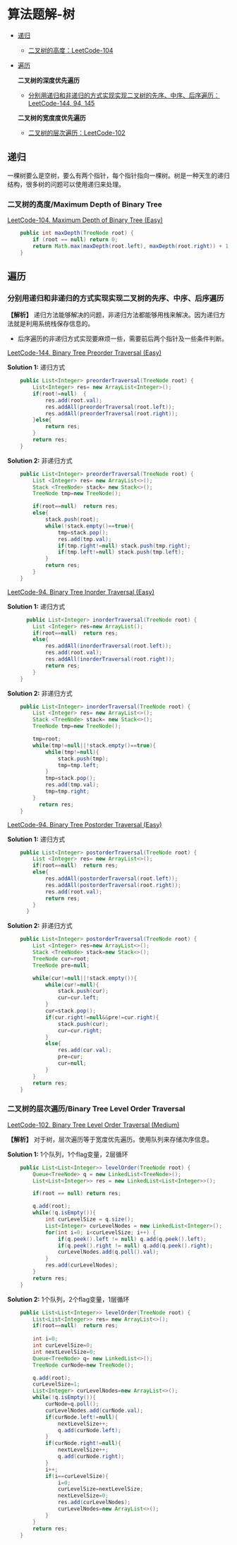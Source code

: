 # 算法题解-树

- [递归](#递归20230909)
  - [二叉树的高度：LeetCode-104](#LeetCode-104)

- [遍历](#遍历20230909)
  
   **二叉树的深度优先遍历**
  - [分别用递归和非递归的方式实现实现二叉树的先序、中序、后序遍历：LeetCode-144, 94, 145](#LeetCode-144)

   **二叉树的宽度度优先遍历**
  - [二叉树的层次遍历：LeetCode-102](#LeetCode-102)
  
## 递归 <a name = "递归20230909">

一棵树要么是空树，要么有两个指针，每个指针指向一棵树。树是一种天生的递归结构，很多树的问题可以使用递归来处理。

### 二叉树的高度/Maximum Depth of Binary Tree <a name = "LeetCode-104">

[LeetCode-104. Maximum Depth of Binary Tree (Easy)](https://leetcode.com/problems/maximum-depth-of-binary-tree/description/)
```Java
    public int maxDepth(TreeNode root) {
        if (root == null) return 0;
        return Math.max(maxDepth(root.left), maxDepth(root.right)) + 1;
    }
```

## 遍历 <a name = "遍历20230909">

### 分别用递归和非递归的方式实现实现二叉树的先序、中序、后序遍历 <a name = "LeetCode-144">

**【解析】** 递归方法能够解决的问题，非递归方法都能够用栈来解决。因为递归方法就是利用系统栈保存信息的。
- 后序遍历的非递归方式实现要麻烦一些，需要前后两个指针及一些条件判断。

[LeetCode-144. Binary Tree Preorder Traversal (Easy)](https://leetcode.com/problems/binary-tree-preorder-traversal/)

**Solution 1:** 递归方式
```Java
    public List<Integer> preorderTraversal(TreeNode root) {
        List<Integer> res= new ArrayList<Integer>();
        if(root!=null)  {
            res.add(root.val);
            res.addAll(preorderTraversal(root.left));
            res.addAll(preorderTraversal(root.right));
        }else{
            return res;
        }
        return res;      
    }
```

**Solution 2:** 非递归方式
```Java
    public List<Integer> preorderTraversal(TreeNode root) {
        List <Integer> res= new ArrayList<>();
        Stack <TreeNode> stack= new Stack<>();
        TreeNode tmp=new TreeNode();

        if(root==null)  return res;
        else{
            stack.push(root);
            while(!stack.empty()==true){
                tmp=stack.pop();
                res.add(tmp.val);
                if(tmp.right!=null) stack.push(tmp.right);
                if(tmp.left!=null) stack.push(tmp.left);
            }
            return res;
        }        
    }

```
[LeetCode-94. Binary Tree Inorder Traversal (Easy)](https://leetcode.com/problems/binary-tree-inorder-traversal/)

**Solution 1:** 递归方式
```Java
 	  public List<Integer> inorderTraversal(TreeNode root) {
        List <Integer> res=new ArrayList();
        if(root==null)  return res;
        else{
            res.addAll(inorderTraversal(root.left));
            res.add(root.val);
            res.addAll(inorderTraversal(root.right));
            return res;
        }
    }
```

**Solution 2:** 非递归方式
```Java
    public List<Integer> inorderTraversal(TreeNode root) {
        List <Integer> res= new ArrayList<>();
        Stack <TreeNode> stack= new Stack<>();
        TreeNode tmp=new TreeNode();

        tmp=root;
        while(tmp!=null||!stack.empty()==true){
            while(tmp!=null){
                stack.push(tmp);
                tmp=tmp.left;
            }
            tmp=stack.pop();
            res.add(tmp.val);
            tmp=tmp.right;
        }
          return res;
    }
```
[LeetCode-94. Binary Tree Postorder Traversal (Easy)](https://leetcode.com/problems/binary-tree-postorder-traversal/)

**Solution 1:** 递归方式
```Java
    public List<Integer> postorderTraversal(TreeNode root) {
        List <Integer> res= new ArrayList<>();
        if(root==null)  return res;
        else{
            res.addAll(postorderTraversal(root.left));
            res.addAll(postorderTraversal(root.right));
            res.add(root.val);
            return res;
        }    
      }
```

**Solution 2:** 非递归方式
```Java
    public List<Integer> postorderTraversal(TreeNode root) {
        List <Integer> res=new ArrayList<>();
        Stack <TreeNode> stack=new Stack<>();
        TreeNode cur=root;
        TreeNode pre=null;

        while(cur!=null||!stack.empty()){
            while(cur!=null){
                stack.push(cur);
                cur=cur.left;
            }
            cur=stack.pop();
            if(cur.right!=null&&pre!=cur.right){
                stack.push(cur);
                cur=cur.right;
            }
            else{
                res.add(cur.val);
                pre=cur;
                cur=null;
            }
        }
        return res;
    }

```

### 二叉树的层次遍历/Binary Tree Level Order Traversal <a name = "LeetCode-102">

[LeetCode-102. Binary Tree Level Order Traversal (Medium)](https://leetcode.com/problems/binary-tree-level-order-traversal/)

**【解析】** 对于树，层次遍历等于宽度优先遍历。使用队列来存储次序信息。

**Solution 1:** 1个队列，1个flag变量，2层循环
```Java
    public List<List<Integer>> levelOrder(TreeNode root) {
        Queue<TreeNode> q = new LinkedList<TreeNode>();
        List<List<Integer>> res = new LinkedList<List<Integer>>();        

        if(root == null) return res;        

        q.add(root);
        while(!q.isEmpty()){
            int curLevelSize = q.size();
            List<Integer> curLevelNodes = new LinkedList<Integer>();
            for(int i=0; i<curLevelSize; i++) {
                if(q.peek().left != null) q.add(q.peek().left);
                if(q.peek().right != null) q.add(q.peek().right);
                curLevelNodes.add(q.poll().val);
            }
            res.add(curLevelNodes);
        }
        return res;
    }
```

**Solution 2:** 1个队列，2个flag变量，1层循环
```Java
    public List<List<Integer>> levelOrder(TreeNode root) {       
        List<List<Integer>> res= new ArrayList<>();
        if(root==null)  return res;
        
        int i=0;
        int curLevelSize=0;
        int nextLevelSize=0;
        Queue<TreeNode> q= new LinkedList<>();
        TreeNode curNode=new TreeNode();

        q.add(root);
        curLevelSize=1;
        List<Integer> curLevelNodes=new ArrayList<>();
        while(!q.isEmpty()){
            curNode=q.poll();
            curLevelNodes.add(curNode.val);
            if(curNode.left!=null){
                nextLevelSize++;
                q.add(curNode.left);
            }
            if(curNode.right!=null){
                nextLevelSize++;
                q.add(curNode.right);
            }
            i++;
            if(i==curLevelSize){
                i=0;
                curLevelSize=nextLevelSize;
                nextLevelSize=0;
                res.add(curLevelNodes);
                curLevelNodes=new ArrayList<>();
            }            
        }
        return res;
    }
```

